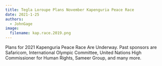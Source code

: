 ```yaml
---
title: Tegla Loroupe Plans November Kapenguria Peace Race
date: 2021-1-25
authors:
  - JohnGage
image:
  filename: kap.race.2019.png
---
```


Plans for 2021 Kapenguria Peace Race Are Underway. Past sponsors are Safaricom, International Olympic Committee, United Nations High Commissioner for Human Rights, Sameer Group, and many more.
<!--more-->

